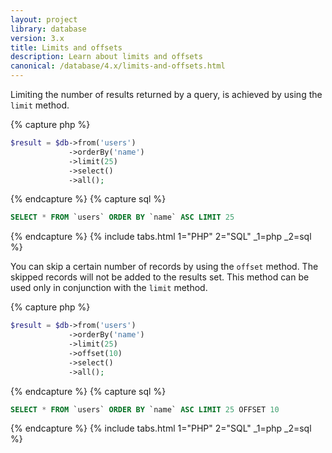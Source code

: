 ```yaml
---
layout: project
library: database
version: 3.x
title: Limits and offsets
description: Learn about limits and offsets
canonical: /database/4.x/limits-and-offsets.html
---
```


Limiting the number of results returned by a query, is achieved by using the `limit` method.

{% capture php %}
```php
$result = $db->from('users')
             ->orderBy('name')
             ->limit(25)
             ->select()
             ->all();
```
{% endcapture %}
{% capture sql %}
```sql
SELECT * FROM `users` ORDER BY `name` ASC LIMIT 25
```
{% endcapture %}
{% include tabs.html 1="PHP" 2="SQL" _1=php _2=sql %}

You can skip a certain number of records by using the `offset` method. 
The skipped records will not be added to the results set. 
This method can be used only in conjunction with the `limit` method.

{% capture php %}
```php
$result = $db->from('users')
             ->orderBy('name')
             ->limit(25)
             ->offset(10)
             ->select()
             ->all();
```
{% endcapture %}
{% capture sql %}
```sql
SELECT * FROM `users` ORDER BY `name` ASC LIMIT 25 OFFSET 10
```
{% endcapture %}
{% include tabs.html 1="PHP" 2="SQL" _1=php _2=sql %}
